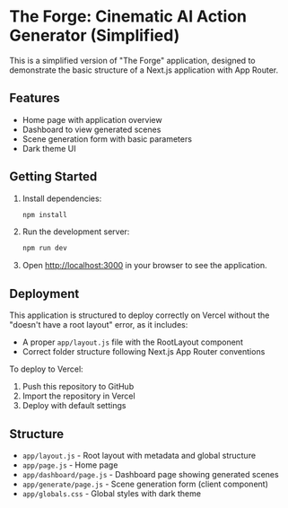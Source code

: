 # The Forge: Cinematic AI Action Generator (Simplified)

This is a simplified version of "The Forge" application, designed to demonstrate the basic structure of a Next.js application with App Router.

## Features

- Home page with application overview
- Dashboard to view generated scenes
- Scene generation form with basic parameters
- Dark theme UI

## Getting Started

1. Install dependencies:
   ```bash
   npm install
   ```

2. Run the development server:
   ```bash
   npm run dev
   ```

3. Open [http://localhost:3000](http://localhost:3000) in your browser to see the application.

## Deployment

This application is structured to deploy correctly on Vercel without the "doesn't have a root layout" error, as it includes:

- A proper `app/layout.js` file with the RootLayout component
- Correct folder structure following Next.js App Router conventions

To deploy to Vercel:

1. Push this repository to GitHub
2. Import the repository in Vercel
3. Deploy with default settings

## Structure

- `app/layout.js` - Root layout with metadata and global structure
- `app/page.js` - Home page
- `app/dashboard/page.js` - Dashboard page showing generated scenes
- `app/generate/page.js` - Scene generation form (client component)
- `app/globals.css` - Global styles with dark theme

